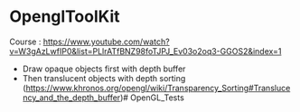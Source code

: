 # OpenglToolKit

Course : https://www.youtube.com/watch?v=W3gAzLwfIP0&list=PLlrATfBNZ98foTJPJ_Ev03o2oq3-GGOS2&index=1

- Draw opaque objects first with depth buffer
- Then translucent objects with depth sorting (https://www.khronos.org/opengl/wiki/Transparency_Sorting#Translucency_and_the_depth_buffer)# OpenGL_Tests

